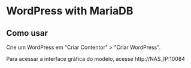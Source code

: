WordPress with MariaDB
=========

## Como usar
Crie um WordPress em "Criar Contentor" > "Criar WordPress".

Para acessar a interface gráfica do modelo, acesse http://NAS_IP:10084
